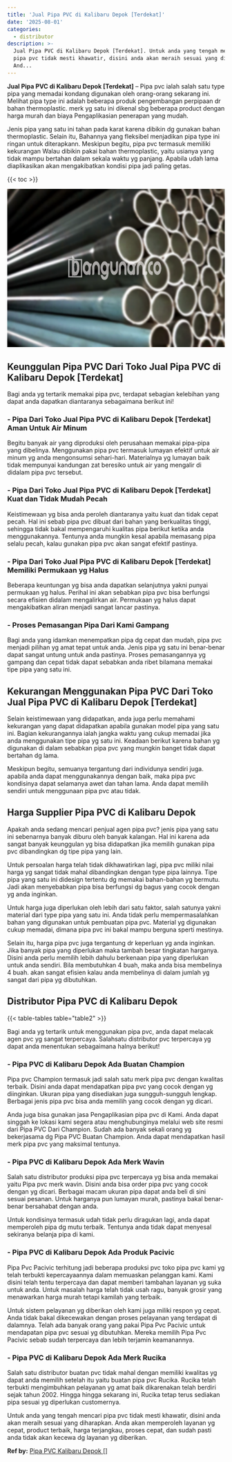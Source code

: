 ```yaml
---
title: 'Jual Pipa PVC di Kalibaru Depok [Terdekat]'
date: '2025-08-01'
categories:
  - distributor
description: >-
  Jual Pipa PVC di Kalibaru Depok [Terdekat]. Untuk anda yang tengah mencari
  pipa pvc tidak mesti khawatir, disini anda akan meraih sesuai yang diharapkan.
  And...
---
```


**Jual Pipa PVC di Kalibaru Depok \[Terdekat\]** – Pipa pvc ialah salah satu type pipa yang memadai kondang digunakan oleh orang-orang sekarang ini. Melihat pipa type ini adalah beberapa produk pengembangan perpipaan dr bahan thermoplastic. merk yg satu ini dikenal sbg beberapa product dengan harga murah dan biaya Pengaplikasian penerapan yang mudah.

Jenis pipa yang satu ini tahan pada karat karena dibikin dg gunakan bahan thermoplastic. Selain itu, Bahannya yang fleksibel menjadikan pipa type ini ringan untuk diterapkann. Meskipun begitu, pipa pvc termasuk memiliki kekurangan Walau dibikin pakai bahan thermoplastic, yaitu usianya yang tidak mampu bertahan dalam sekala waktu yg panjang. Apabila udah lama diaplikasikan akan mengakibatkan kondisi pipa jadi paling getas.

{{< toc >}}

![Jual Pipa PVC di Kalibaru Depok [Terdekat]](/images/jaul-pipa-pvc-37.png)

## Keunggulan Pipa PVC Dari Toko Jual Pipa PVC di Kalibaru Depok \[Terdekat\]

Bagi anda yg tertarik memakai pipa pvc, terdapat sebagian kelebihan yang dapat anda dapatkan diantaranya sebagaimana berikut ini!

### \- Pipa Dari Toko Jual Pipa PVC di Kalibaru Depok \[Terdekat\] Aman Untuk Air Minum

Begitu banyak air yang diproduksi oleh perusahaan memakai pipa-pipa yang dibelinya. Menggunakan pipa pvc termasuk lumayan efektif untuk air minum yg anda mengonsumsi sehari-hari. Materialnya yg lumayan baik tidak mempunyai kandungan zat beresiko untuk air yang mengalir di didalam pipa pvc tersebut.

### \- Pipa Dari Toko Jual Pipa PVC di Kalibaru Depok \[Terdekat\] Kuat dan Tidak Mudah Pecah

Keistimewaan yg bisa anda peroleh diantaranya yaitu kuat dan tidak cepat pecah. Hal ini sebab pipa pvc dibuat dari bahan yang berkualitas tinggi, sehingga tidak bakal mempengaruhi kualitas pipa berikut ketika anda menggunakannya. Tentunya anda mungkin kesal apabila memasang pipa selalu pecah, kalau gunakan pipa pvc akan sangat efektif pastinya.

### \- Pipa Dari Toko Jual Pipa PVC di Kalibaru Depok \[Terdekat\] Memiliki Permukaan yg Halus

Beberapa keuntungan yg bisa anda dapatkan selanjutnya yakni punyai permukaan yg halus. Perihal ini akan sebabkan pipa pvc bisa berfungsi secara efisien didalam mengalirkan air. Permukaan yg halus dapat mengakibatkan aliran menjadi sangat lancar pastinya.

### \- Proses Pemasangan Pipa Dari Kami Gampang

Bagi anda yang idamkan menempatkan pipa dg cepat dan mudah, pipa pvc menjadi pilihan yg amat tepat untuk anda. Jenis pipa yg satu ini benar-benar dapat sangat untung untuk anda pastinya. Proses pemasangannya yg gampang dan cepat tidak dapat sebabkan anda ribet bilamana memakai tipe pipa yang satu ini.

## Kekurangan Menggunakan Pipa PVC Dari Toko Jual Pipa PVC di Kalibaru Depok \[Terdekat\]

Selain keistimewaan yang didapatkan, anda juga perlu memahami kekurangan yang dapat didapatkan apabila gunakan model pipa yang satu ini. Bagian kekurangannya ialah jangka waktu yang cukup memadai jika anda menggunakan tipe pipa yg satu ini. Keadaan berikut karena bahan yg digunakan di dalam sebabkan pipa pvc yang mungkin banget tidak dapat bertahan dg lama.

Meskipun begitu, semuanya tergantung dari individunya sendiri juga. apabila anda dapat menggunakannya dengan baik, maka pipa pvc kondisinya dapat selamanya awet dan tahan lama. Anda dapat memilih sendiri untuk menggunaan pipa pvc atau tidak.

## Harga Supplier Pipa PVC di Kalibaru Depok

Apakah anda sedang mencari penjual agen pipa pvc? jenis pipa yang satu ini sebenarnya banyak diburu oleh banyak kalangan. Hal ini karena ada sangat banyak keunggulan yg bisa didapatkan jika memilih gunakan pipa pvc dibandingkan dg tipe pipa yang lain.

Untuk persoalan harga telah tidak dikhawatirkan lagi, pipa pvc miliki nilai harga yg sangat tidak mahal dibandingkan dengan type pipa lainnya. Tipe pipa yang satu ini didesign tertentu dg memakai bahan-bahan yg bermutu. Jadi akan menyebabkan pipa bisa berfungsi dg bagus yang cocok dengan yg anda inginkan.

Untuk harga juga diperlukan oleh lebih dari satu faktor, salah satunya yakni material dari type pipa yang satu ini. Anda tidak perlu mempermasalahkan bahan yang digunakan untuk pembuatan pipa pvc. Material yg digunakan cukup memadai, dimana pipa pvc ini bakal mampu berguna sperti mestinya.

Selain itu, harga pipa pvc juga tergantung dr keperluan yg anda inginkan. Jika banyak pipa yang diperlukan maka tambah besar tingkatan harganya. Disini anda perlu memilih lebih dahulu berkenaan pipa yang diperlukan untuk anda sendiri. Bila membutuhkan 4 buah, maka anda bisa membelinya 4 buah. akan sangat efisien kalau anda membelinya di dalam jumlah yg sangat dari pipa yg dibutuhkan.

## Distributor Pipa PVC di Kalibaru Depok

{{< table-tables table="table2" >}}

Bagi anda yg tertarik untuk menggunakan pipa pvc, anda dapat melacak agen pvc yg sangat terpercaya. Salahsatu distributor pvc terpercaya yg dapat anda menentukan sebagaimana halnya berikut!

### \- Pipa PVC di Kalibaru Depok Ada Buatan Champion

Pipa pvc Champion termasuk jadi salah satu merk pipa pvc dengan kwalitas terbaik. Disini anda dapat mendapatkan pipa pvc yang cocok dengan yg diinginkan. Ukuran pipa yang disediakan juga sungguh-sungguh lengkap. Berbagai jenis pipa pvc bisa anda memilih yang cocok dengan yg dicari.

Anda juga bisa gunakan jasa Pengaplikasian pipa pvc di Kami. Anda dapat singgah ke lokasi kami segera atau menghubunginya melalui web site resmi dari Pipa PVC Dari Champion. Sudah ada banyak sekali orang yg bekerjasama dg Pipa PVC Buatan Champion. Anda dapat mendapatkan hasil merk pipa pvc yang maksimal tentunya.

### \- Pipa PVC di Kalibaru Depok Ada Merk Wavin

Salah satu distributor produksi pipa pvc terpercaya yg bisa anda memakai yaitu Pipa pvc merk wavin. Disini anda bisa order pipa pvc yang cocok dengan yg dicari. Berbagai macam ukuran pipa dapat anda beli di sini sesuai pesanan. Untuk harganya pun lumayan murah, pastinya bakal benar-benar bersahabat dengan anda.

Untuk kondisinya termasuk udah tidak perlu diragukan lagi, anda dapat memperoleh pipa dg mutu terbaik. Tentunya anda tidak dapat menyesal sekiranya belanja pipa di kami.

### \- Pipa PVC di Kalibaru Depok Ada Produk Pacivic

Pipa Pvc Pacivic terhitung jadi beberapa produksi pvc toko pipa pvc kami yg telah terbukti kepercayaannya dalam memuaskan pelanggan kami. Kami disini telah tentu terpercaya dan dapat memberi tambahan layanan yg suka untuk anda. Untuk masalah harga telah tidak usah ragu, banyak grosir yang menawarkan harga murah tetapi kamilah yang terbaik.

Untuk sistem pelayanan yg diberikan oleh kami juga miliki respon yg cepat. Anda tidak bakal dikecewakan dengan proses pelayanan yang terdapat di dalamnya. Telah ada banyak orang yang pakai Pipa Pvc Pacivic untuk mendapatan pipa pvc sesuai yg dibutuhkan. Mereka memilih Pipa Pvc Pacivic sebab sudah terpercaya dan lebih terjamin keamanannya.

### \- Pipa PVC di Kalibaru Depok Ada Merk Rucika

Salah satu distributor buatan pvc tidak mahal dengan memiliki kwalitas yg dapat anda memilih setelah itu yaitu buatan pipa pvc Rucika. Rucika telah terbukti mengimbuhkan pelayanan yg amat baik dikarenakan telah berdiri sejak tahun 2002. Hingga hingga sekarang ini, Rucika tetap terus sediakan pipa sesuai yg diperlukan customernya.

Untuk anda yang tengah mencari pipa pvc tidak mesti khawatir, disini anda akan meraih sesuai yang diharapkan. Anda akan memperoleh layanan yg cepat, product terbaik, harga terjangkau, proses cepat, dan sudah pasti anda tidak akan kecewa dg layanan yg diberikan.

**Ref by:** [Pipa PVC Kalibaru Depok []](https://id.wikipedia.org/wiki/Pipa)
